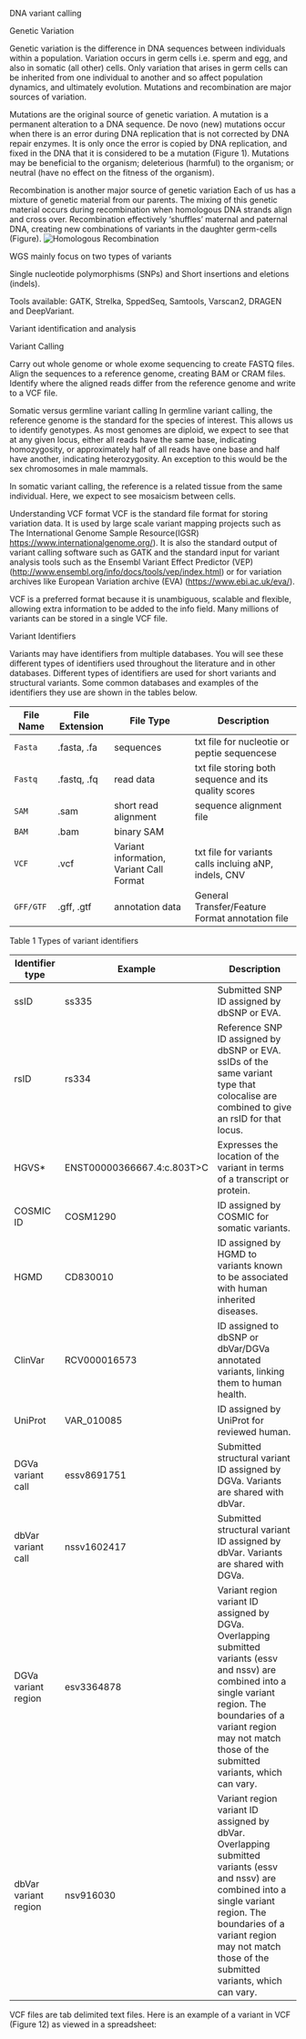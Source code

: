 DNA variant calling

Genetic Variation

Genetic variation is the difference in DNA sequences between individuals within a population. Variation occurs in germ cells i.e. sperm and egg, and also in somatic (all other) cells. Only variation that arises in germ cells can be inherited from one individual to another and so affect population dynamics, and ultimately evolution. Mutations and recombination are major sources of variation.

Mutations are the original source of genetic variation. A mutation is a permanent alteration to a DNA sequence. De novo (new) mutations occur when there is an error during DNA replication that is not corrected by DNA repair enzymes. It is only once the error is copied by DNA replication, and fixed in the DNA that it is considered to be a mutation (Figure 1). Mutations may be beneficial to the organism; deleterious (harmful) to the organism; or neutral (have no effect on the fitness of the organism). 

Recombination is another major source of genetic variation Each of us has a mixture of genetic material from our parents. The mixing of this genetic material occurs during recombination when homologous DNA strands align and cross over. Recombination effectively ‘shuffles’ maternal and paternal DNA, creating new combinations of variants in the daughter germ-cells (Figure).
![Homologous Recombination ](/assets/homologous_recombination.jpg)

WGS mainly focus on two types of variants

Single nucleotide polymorphisms (SNPs) and Short insertions and eletions (indels).

Tools available: GATK, Strelka, SppedSeq, Samtools, Varscan2, DRAGEN and DeepVariant.


Variant identification and analysis

Variant Calling

Carry out whole genome or whole exome sequencing to create FASTQ files.
Align the sequences to a reference genome, creating BAM or CRAM files.
Identify where the aligned reads differ from the reference genome and write to a VCF file.

Somatic versus germline variant calling
In germline variant calling, the reference genome is the standard for the species of interest. This allows us to identify genotypes. As most genomes are diploid, we expect to see that at any given locus, either all reads have the same base, indicating homozygosity, or approximately half of all reads have one base and half have another, indicating heterozygosity. An exception to this would be the sex chromosomes in male mammals.

In somatic variant calling, the reference is a related tissue from the same individual. Here, we expect to see mosaicism between cells.

Understanding VCF format
VCF is the standard file format for storing variation data. It is used by large scale variant mapping projects such as The International Genome Sample Resource(IGSR) https://www.internationalgenome.org/). It is also the standard output of variant calling software such as GATK and the standard input for variant analysis tools such as the Ensembl Variant Effect Predictor (VEP) (http://www.ensembl.org/info/docs/tools/vep/index.html) or for variation archives like European Variation archive (EVA) (https://www.ebi.ac.uk/eva/).

VCF is a preferred format because it is unambiguous, scalable and flexible, allowing extra information to be added to the info field. Many millions of variants can be stored in a single VCF file. 

Variant Identifiers

Variants may have identifiers from multiple databases. You will see these different types of identifiers used throughout the literature and in other databases. Different types of identifiers are used for short variants and structural variants. Some common databases and examples of the identifiers they use are shown in the tables below.

| File Name   |File Extension | File Type  | Description                                      |                       
| ----------- | --------------|------------|--------------------------------------------------|
| `Fasta`     | .fasta, .fa   |sequences   |txt file for nucleotie or peptie sequencese       |
| `Fastq`     | .fastq, .fq   |read data   |txt file storing both sequence and its quality scores |
| `SAM`       | .sam          |short read alignment|sequence alignment file                   |
| `BAM`       |.bam           | binary SAM |
| `VCF`       | .vcf          | Variant information, Variant Call Format| txt file for variants calls incluing aNP, indels, CNV
|`GFF/GTF`    | .gff, .gtf    | annotation data | General Transfer/Feature Format annotation file



Table 1 Types of variant identifiers

|Identifier type	|Example|	Description|
| ----------- | --------------|-------------------------------------------------|
 |ssID	|ss335	|Submitted SNP ID assigned by dbSNP or EVA.|
 |rsID	|rs334	|Reference SNP ID assigned by dbSNP or EVA. ssIDs of the same variant type that colocalise are combined to give an rsID for that locus.|
| HGVS*	|ENST00000366667.4:c.803T>C	|Expresses the location of the variant in terms of a transcript or protein.|
| COSMIC ID	|COSM1290	|ID assigned by COSMIC for somatic variants.|
| HGMD	|CD830010	|ID assigned by HGMD to variants known to be associated with human inherited diseases.|
| ClinVar	|RCV000016573	|ID assigned to dbSNP or dbVar/DGVa annotated variants, linking them to human health.|
| UniProt	|VAR_010085	|ID assigned by UniProt for reviewed human.|
|DGVa variant call	|essv8691751	|Submitted structural variant ID assigned by DGVa. Variants are shared with dbVar.|
|dbVar variant call	|nssv1602417	|Submitted structural variant ID assigned by dbVar. Variants are shared with DGVa.|
|DGVa variant region	|esv3364878	|Variant region variant ID assigned by DGVa. Overlapping submitted variants (essv and nssv) are combined into a single variant region. The boundaries of a variant region may not match those of the submitted variants, which can vary.|
|dbVar variant region	|nsv916030	|Variant region variant ID assigned by dbVar. Overlapping submitted variants (essv and nssv) are combined into a single variant region. The boundaries of a variant region may not match those of the submitted variants, which can vary.|




VCF files are tab delimited text files. Here is an example of a variant in VCF (Figure 12) as viewed in a spreadsheet:
